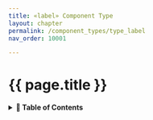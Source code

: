```yaml
---
title: «label» Component Type
layout: chapter
permalink: /component_types/type_label
nav_order: 10001

---
```


# {{ page.title }}

<details class="chaptertoc">
<summary>
<strong>📖 Table of Contents</strong>
</summary>

  {{ "
<!-- vim-markdown-toc GitLab -->

<!-- vim-markdown-toc -->
       " | markdownify }}

</details>



